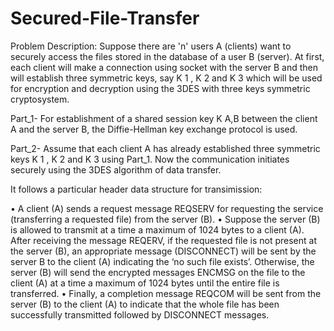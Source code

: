 # Secured-File-Transfer

Problem Description:
Suppose there are 'n' users A (clients) want to securely access the files stored in the database of a user B (server).
At first, each client will make a connection using socket with the server B and then will establish three symmetric keys, say K 1 , K 2 and K 3 which will be used for encryption and decryption using the 3DES with three keys symmetric cryptosystem.

Part_1-
For establishment of a shared session key K A,B between the client A and the server B, the Diffie-Hellman key exchange protocol is used.

Part_2-
Assume that each client A has already established three symmetric keys K 1 , K 2 and K 3 using Part_1. Now the communication initiates securely using the 3DES algorithm of data transfer.

It follows a particular header data structure for transimission:

• A client (A) sends a request message REQSERV for requesting the service (transferring a requested file) from the server (B).
• Suppose the server (B) is allowed to transmit at a time a maximum of 1024 bytes to a client (A). After receiving the message REQERV, if the requested file is not present at the server (B), an appropriate message (DISCONNECT) will be sent by the server B to the client (A) indicating the ‘no such file exists’. Otherwise, the server (B) will send the encrypted messages ENCMSG on the file to the client (A) at a time a maximum of 1024 bytes until the entire file is transferred.
• Finally, a completion message REQCOM will be sent from the server (B) to the client (A) to indicate that the whole file has been successfully transmitted followed by DISCONNECT messages.
